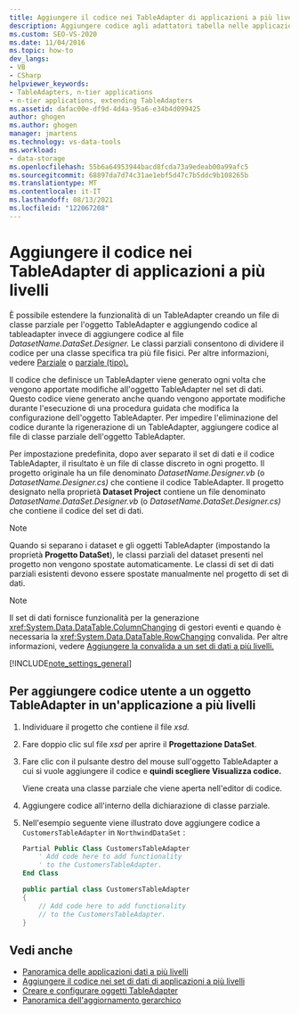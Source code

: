 ```yaml
---
title: Aggiungere il codice nei TableAdapter di applicazioni a più livelli
description: Aggiungere codice agli adattatori tabella nelle applicazioni a più livelli. Creare un file di classe parziale per TableAdapter e aggiungerne il codice (anziché a DatasetName.DataSet.Designer).
ms.custom: SEO-VS-2020
ms.date: 11/04/2016
ms.topic: how-to
dev_langs:
- VB
- CSharp
helpviewer_keywords:
- TableAdapters, n-tier applications
- n-tier applications, extending TableAdapters
ms.assetid: dafac00e-df9d-4d4a-95a6-e34b4d099425
author: ghogen
ms.author: ghogen
manager: jmartens
ms.technology: vs-data-tools
ms.workload:
- data-storage
ms.openlocfilehash: 55b6a64953944bacd8fcda73a9edeab00a99afc5
ms.sourcegitcommit: 68897da7d74c31ae1ebf5d47c7b5ddc9b108265b
ms.translationtype: MT
ms.contentlocale: it-IT
ms.lasthandoff: 08/13/2021
ms.locfileid: "122067208"
---
```

# <a name="add-code-to-tableadapters-in-n-tier-applications"></a>Aggiungere il codice nei TableAdapter di applicazioni a più livelli
È possibile estendere la funzionalità di un TableAdapter creando un file di classe parziale per l'oggetto TableAdapter e aggiungendo codice al tableadapter invece di aggiungere codice al file *DatasetName.DataSet.Designer.* Le classi parziali consentono di dividere il codice per una classe specifica tra più file fisici. Per altre informazioni, vedere [Parziale](/dotnet/visual-basic/language-reference/modifiers/partial) o [parziale (tipo).](/dotnet/csharp/language-reference/keywords/partial-type)

Il codice che definisce un TableAdapter viene generato ogni volta che vengono apportate modifiche all'oggetto TableAdapter nel set di dati. Questo codice viene generato anche quando vengono apportate modifiche durante l'esecuzione di una procedura guidata che modifica la configurazione dell'oggetto TableAdapter. Per impedire l'eliminazione del codice durante la rigenerazione di un TableAdapter, aggiungere codice al file di classe parziale dell'oggetto TableAdapter.

Per impostazione predefinita, dopo aver separato il set di dati e il codice TableAdapter, il risultato è un file di classe discreto in ogni progetto. Il progetto originale ha un file denominato *DatasetName.Designer.vb* (o *DatasetName.Designer.cs)* che contiene il codice TableAdapter. Il progetto designato nella proprietà **Dataset Project** contiene un file denominato *DatasetName.DataSet.Designer.vb* (o *DatasetName.DataSet.Designer.cs)* che contiene il codice del set di dati.

> [!NOTE]
> Quando si separano i dataset e gli oggetti TableAdapter (impostando la proprietà **Progetto DataSet**), le classi parziali del dataset presenti nel progetto non vengono spostate automaticamente. Le classi di set di dati parziali esistenti devono essere spostate manualmente nel progetto di set di dati.

> [!NOTE]
> Il set di dati fornisce funzionalità per la generazione <xref:System.Data.DataTable.ColumnChanging> di gestori eventi e quando è necessaria la <xref:System.Data.DataTable.RowChanging> convalida. Per altre informazioni, vedere [Aggiungere la convalida a un set di dati a più livelli.](../data-tools/add-validation-to-an-n-tier-dataset.md)

[!INCLUDE[note_settings_general](../data-tools/includes/note_settings_general_md.md)]

## <a name="to-add-user-code-to-a-tableadapter-in-an-n-tier-application"></a>Per aggiungere codice utente a un oggetto TableAdapter in un'applicazione a più livelli

1. Individuare il progetto che contiene il file *xsd.*

2. Fare doppio clic sul file *xsd* per aprire il **Progettazione DataSet**.

3. Fare clic con il pulsante destro del mouse sull'oggetto TableAdapter a cui si vuole aggiungere il codice e **quindi scegliere Visualizza codice.**

     Viene creata una classe parziale che viene aperta nell'editor di codice.

4. Aggiungere codice all'interno della dichiarazione di classe parziale.

5. Nell'esempio seguente viene illustrato dove aggiungere codice a `CustomersTableAdapter` in `NorthwindDataSet` :

    ```vb
    Partial Public Class CustomersTableAdapter
        ' Add code here to add functionality
        ' to the CustomersTableAdapter.
    End Class
    ```

    ```csharp
    public partial class CustomersTableAdapter
    {
        // Add code here to add functionality
        // to the CustomersTableAdapter.
    }
    ```

## <a name="see-also"></a>Vedi anche

- [Panoramica delle applicazioni dati a più livelli](../data-tools/n-tier-data-applications-overview.md)
- [Aggiungere il codice nei set di dati di applicazioni a più livelli](../data-tools/add-code-to-datasets-in-n-tier-applications.md)
- [Creare e configurare oggetti TableAdapter](create-and-configure-tableadapters.md)
- [Panoramica dell'aggiornamento gerarchico](hierarchical-update.md)
